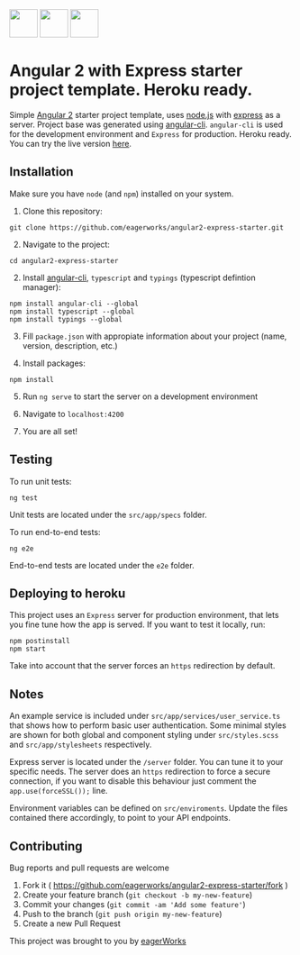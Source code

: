 <img height="50" src="https://angular.io/resources/images/logos/angular2/angular.svg" />
<img height="50" src="https://nodejs.org/static/images/logos/nodejs-new-pantone-black.png" />
<img height="50" src="https://camo.githubusercontent.com/fc61dcbdb7a6e49d3adecc12194b24ab20dfa25b/68747470733a2f2f692e636c6f756475702e636f6d2f7a6659366c4c376546612d3330303078333030302e706e67" />

# Angular 2 with Express starter project template. Heroku ready.

Simple [Angular 2](https://angular.io/) starter project template, uses [node.js](https://nodejs.org) with [express](http://expressjs.com/) as a server. Project base was generated using [angular-cli](https://github.com/angular/angular-cli). `angular-cli` is used for the development environment and `Express` for production. Heroku ready.
You can try the live version [here](https://angular-2-express-starter.herokuapp.com).

## Installation

Make sure you have `node` (and `npm`) installed on your system.

1. Clone this repository:
  ```
  git clone https://github.com/eagerworks/angular2-express-starter.git
  ```

2. Navigate to the project:
  ```
  cd angular2-express-starter
  ```

2. Install [angular-cli](https://github.com/angular/angular-cli#installation), `typescript` and `typings` (typescript defintion manager):
  ```
  npm install angular-cli --global
  npm install typescript --global
  npm install typings --global
  ```

3. Fill `package.json` with appropiate information about your project (name, version, description, etc.)

4. Install packages:
  ```
  npm install
  ```

5. Run `ng serve` to start the server on a development environment

6. Navigate to `localhost:4200`

7. You are all set!

## Testing

To run unit tests:
```
ng test
```
Unit tests are located under the `src/app/specs` folder.

To run end-to-end tests:
```
ng e2e
```
End-to-end tests are located under the `e2e` folder.

## Deploying to heroku

This project uses an `Express` server for production environment, that lets you fine tune how the app is served. If you want to test it locally, run:
```
npm postinstall
npm start
```

Take into account that the server forces an `https` redirection by default.

## Notes
An example service is included under `src/app/services/user_service.ts` that shows how to perform basic user authentication.
Some minimal styles are shown for both global and component styling under `src/styles.scss` and `src/app/stylesheets` respectively.

Express server is located under the `/server` folder. You can tune it to your specific needs. The server does an `https` redirection to force a secure connection, if you want to disable this behaviour just comment the `app.use(forceSSL());` line.

Environment variables can be defined on `src/enviroments`. Update the files contained there accordingly, to point to your API endpoints.

## Contributing
Bug reports and pull requests are welcome

1. Fork it ( https://github.com/eagerworks/angular2-express-starter/fork )
2. Create your feature branch (`git checkout -b my-new-feature`)
3. Commit your changes (`git commit -am 'Add some feature'`)
4. Push to the branch (`git push origin my-new-feature`)
5. Create a new Pull Request

This project was brought to you by [eagerWorks](http://www.eagerworks.com)
